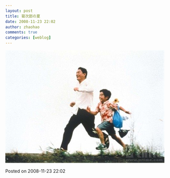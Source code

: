 ```yaml
---
layout: post
title: 菊次郎の夏
date: 2008-11-23 22:02
author: zhaohao
comments: true
categories: [weblog]
---
```

<a href="/Media/Kikujiro05-758668.jpg"><img class="alignnone size-full wp-image-558" src="/Media/Kikujiro05-758668.jpg" alt="Kikujiro05-758668" width="500" height="354" /></a>

Posted on 2008-11-23 22:02
